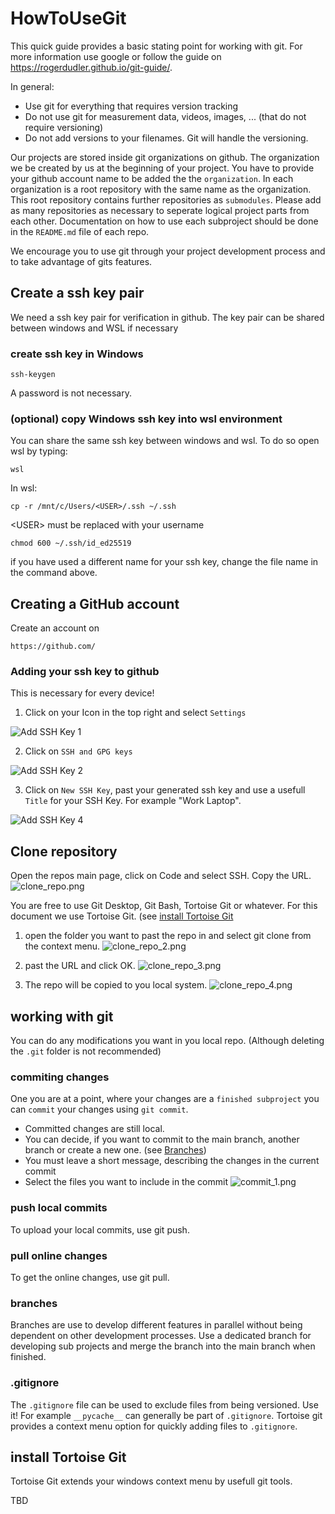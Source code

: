 # HowToUseGit

This quick guide provides a basic stating point for working with git. For more information use google or follow the guide on https://rogerdudler.github.io/git-guide/.

In general:
- Use git for everything that requires version tracking
- Do not use git for measurement data, videos, images, ... (that do not require versioning)
- Do not add versions to your filenames. Git will handle the versioning.

Our projects are stored inside git organizations on github. The organization we be created by us at the beginning of your project. You have to provide your github account name to be added the the `organization`. In each organization is a root repository with the same name as the organization. This root repository contains further repositories as `submodules`. Please add as many repositories as necessary to seperate logical project parts from each other.
Documentation on how to use each subproject should be done in the `README.md` file of each repo.

We encourage you to use git through your project development process and to take advantage of gits features.

## Create a ssh key pair

We need a ssh key pair for verification in github. The key pair can be shared between windows and WSL if necessary

### create ssh key in Windows
```
ssh-keygen
```
A password is not necessary.

### (optional) copy Windows ssh key into wsl environment

You can share the same ssh key between windows and wsl. To do so open wsl by typing:
```
wsl
```

In wsl:

```
cp -r /mnt/c/Users/<USER>/.ssh ~/.ssh
```
\<USER> must be replaced with your username

```
chmod 600 ~/.ssh/id_ed25519
```
if you have used a different name for your ssh key, change the file name in the command above.

## Creating a GitHub account

Create an account on
```
https://github.com/
```

### Adding your ssh key to github

This is necessary for every device!

1. Click on your Icon in the top right and select `Settings`

![Add SSH Key 1](https://github.com/CampusMinden-Projects/HowToUseGit/blob/main/images/add_ssh_key_1.png?raw=true)

2. Click on `SSH and GPG keys`

![Add SSH Key 2](https://github.com/CampusMinden-Projects/HowToUseGit/blob/main/images/add_ssh_key_2.png?raw=true)

3. Click on `New SSH Key`, past your generated ssh key and use a usefull `Title` for your SSH Key. For example "Work Laptop".

![Add SSH Key 4](https://github.com/CampusMinden-Projects/HowToUseGit/blob/main/images/add_ssh_key_4.png?raw=true)

## Clone repository

Open the repos main page, click on Code and select SSH. Copy the URL.
![clone_repo.png](https://raw.githubusercontent.com/CampusMinden-Projects/HowToUseGit/refs/heads/main/images/clone_repo.png)

You are free to use Git Desktop, Git Bash, Tortoise Git or whatever.
For this document we use Tortoise Git. (see [install Tortoise Git](#install-tortoise-git)

1. open the folder you want to past the repo in and select git clone from the context menu.
![clone_repo_2.png](https://github.com/CampusMinden-Projects/HowToUseGit/blob/main/images/clone_repo_2.png?raw=true)

2. past the URL and click OK.
![clone_repo_3.png](https://github.com/CampusMinden-Projects/HowToUseGit/blob/main/images/clone_repo_3.png?raw=true)

3. The repo will be copied to you local system.
![clone_repo_4.png](https://github.com/CampusMinden-Projects/HowToUseGit/blob/main/images/clone_repo_4.png?raw=true)

## working with git

You can do any modifications you want in you local repo. (Although deleting the `.git` folder is not recommended)

### commiting changes

One you are at a point, where your changes are a `finished subproject` you can `commit` your changes using `git commit`. 
- Committed changes are still local. 
- You can decide, if you want to commit to the main branch, another branch or create a new one. (see [Branches](#branches))
- You must leave a short message, describing the changes in the current commit
- Select the files you want to include in the commit
![commit_1.png](https://github.com/CampusMinden-Projects/HowToUseGit/blob/main/images/commit_1.png?raw=true)

### push local commits

To upload your local commits, use git push.

### pull online changes

To get the online changes, use git pull.

### branches

Branches are use to develop different features in parallel without being dependent on other development processes. Use a dedicated branch for developing sub projects and merge the branch into the main branch when finished.

### .gitignore

The `.gitignore` file can be used to exclude files from being versioned. Use it!
For example `__pycache__` can generally be part of `.gitignore`. Tortoise git provides a context menu option for quickly adding files to `.gitignore`.

## install Tortoise Git

Tortoise Git extends your windows context menu by usefull git tools.

TBD
